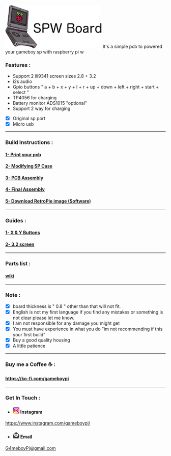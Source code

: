 <img src="images/logo1.png" width="60%">
It's a simple pcb to powered your gameboy sp with raspberry pi w


### Features : 

- Support 2 ili9341 screen sizes 2.8 + 3.2
- i2s audio
- Gpio buttons " a + b + x + y + l + r + up + down + left + right + start + select "
- TP4056 for charging 
- Battery monitor ADS1015 "optional"
- Support 2 way for charging 
- [x] Original sp port
- [x] Micro usb
-----

###  Build Instructions :
#### [1- Print your pcb](https://github.com/Gameboypi/SPW/blob/master/Gerber%20files/README.md)
#### [2- Modifying SP Case](https://github.com/Gameboypi/SPW/blob/master/Modifying%20sp%20case/README.md)
#### [3- PCB Assembly](https://github.com/Gameboypi/SPW/tree/master/PCB%20Assembly/README.md)
#### [4- Final Assembly](https://github.com/Gameboypi/SPW/tree/master/Final%20Assembly/README.md)
#### [5- Download RetroPie image (Software)](https://github.com/Gameboypi/SPW/tree/master/Retropie%20image/README.md)
-----
### Guides : 
#### [1- X & Y Buttons](https://github.com/Gameboypi/SPW/blob/master/X_Y/README.md)
#### [2- 3.2 screen](https://github.com/Gameboypi/SPW/blob/master/3.2%20screen/README.md)
-----


### Parts list :
#### [wiki](https://github.com/Gameboypi/SPW/wiki)
-----

### Note :
- [x] board thickness is " 0.8 " other than that will not fit.
- [x] English is not my first language if you find any mistakes or something is not clear please let me know.
- [x] I am not responsible for any damage you might get
- [x] You must have experience in what you do "im not recommending if this your first build"
- [x] Buy a good quality housing 
- [x] A little patience
-----

### Buy me a Coffee ☕ :
#### https://ko-fi.com/gameboypi 
-----

### Get In Touch :
- #### <img src="images/ig.png" width="20px"> Instagram 
https://www.instagram.com/gameboypi/
- #### <img src="images/email.png" width="20px"> Email 
G4meboyPi@gmail.com
